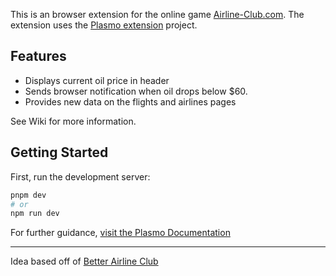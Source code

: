 This is an browser extension for the online game [Airline-Club.com](https://www.airline-club.com/). The extension uses the [Plasmo extension](https://docs.plasmo.com/) project.

## Features

- Displays current oil price in header
- Sends browser notification when oil drops below $60.
- Provides new data on the flights and airlines pages

See Wiki for more information.

## Getting Started

First, run the development server:

```bash
pnpm dev
# or
npm run dev
```

For further guidance, [visit the Plasmo Documentation](https://docs.plasmo.com/)

---
Idea based off of [Better Airline Club](https://gist.github.com/Bohaska/115acef3ea193ed9f8dcd3006c1c56f5)
